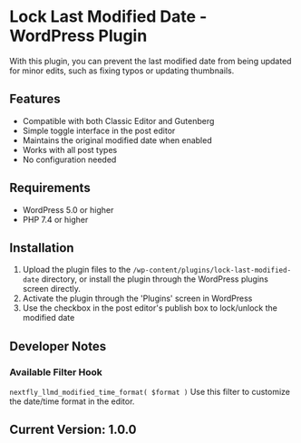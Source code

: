 # Lock Last Modified Date - WordPress Plugin

With this plugin, you can prevent the last modified date from being updated for minor edits, such as fixing typos or updating thumbnails.

## Features

* Compatible with both Classic Editor and Gutenberg
* Simple toggle interface in the post editor
* Maintains the original modified date when enabled
* Works with all post types
* No configuration needed

## Requirements

* WordPress 5.0 or higher
* PHP 7.4 or higher

## Installation

1. Upload the plugin files to the `/wp-content/plugins/lock-last-modified-date` directory, or install the plugin through the WordPress plugins screen directly.
2. Activate the plugin through the 'Plugins' screen in WordPress
3. Use the checkbox in the post editor's publish box to lock/unlock the modified date

## Developer Notes

### Available Filter Hook

`nextfly_llmd_modified_time_format( $format )`
Use this filter to customize the date/time format in the editor.

## Current Version: 1.0.0